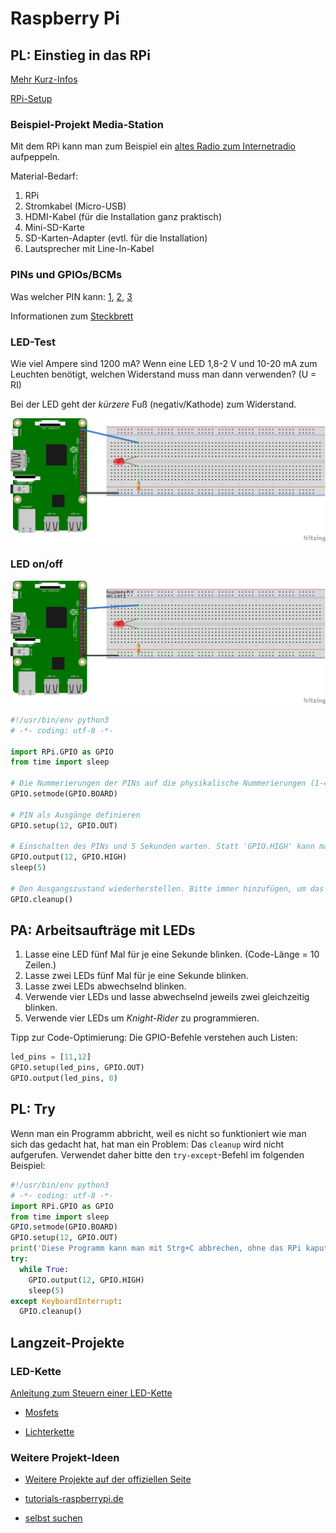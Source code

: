 # Raspberry Pi

## PL: Einstieg in das RPi
[Mehr Kurz-Infos](http://xcosx.de/raspberry-pi-30-e-pc-mit-vielen-einsatzmoeglichkeiten/)

[RPi-Setup](RPi-Setup.md)

### Beispiel-Projekt Media-Station
Mit dem RPi kann man zum Beispiel ein [altes Radio zum Internetradio](http://hackaday.com/2015/05/03/tubenetradio-project-modernizes-1959-tube-radio/) aufpeppeln.

Material-Bedarf:

1. RPi
1. Stromkabel (Micro-USB)
1. HDMI-Kabel (für die Installation ganz praktisch)
1. Mini-SD-Karte
1. SD-Karten-Adapter (evtl. für die Installation)
1. Lautsprecher mit Line-In-Kabel

### PINs und GPIOs/BCMs

Was welcher PIN kann: [1](https://www.raspberrypi.org/documentation/usage/gpio-plus-and-raspi2/images/physical-pin-numbers.png), [2](http://elinux.org/RPi_Low-level_peripherals#Model_A.2B.2C_B.2B_and_B2), [3](https://pinout.xyz/pinout/pin12_gpio18#)

Informationen zum [Steckbrett](https://www.youtube.com/watch?v=tSFfa4bXGDE)

### LED-Test
<!-- 28 -->
Wie viel Ampere sind 1200 mA?
Wenn eine LED 1,8-2 V und 10-20 mA zum Leuchten benötigt, welchen Widerstand muss man dann verwenden? (U = RI)

Bei der LED geht der *kürzere* Fuß (negativ/Kathode) zum Widerstand.

![](files/LED-Test.png)

### LED on/off
<!-- 49 -->
![](files/LED-01.png)

```python
#!/usr/bin/env python3
# -*- coding: utf-8 -*-

import RPi.GPIO as GPIO
from time import sleep

# Die Nummerierungen der PINs auf die physikalische Nummerierungen (1-40) festlegen.
GPIO.setmode(GPIO.BOARD)

# PIN als Ausgänge definieren
GPIO.setup(12, GPIO.OUT)

# Einschalten des PINs und 5 Sekunden warten. Statt 'GPIO.HIGH' kann man auch '1' oder 'True' schreiben. Statt 'GPIO.LOW' geht auch '0' oder 'False'.
GPIO.output(12, GPIO.HIGH)
sleep(5)

# Den Ausgangszustand wiederherstellen. Bitte immer hinzufügen, um das RPi nicht zu beschädigen.
GPIO.cleanup()
```

## PA: Arbeitsaufträge mit LEDs

1. Lasse eine LED fünf Mal für je eine Sekunde blinken. (Code-Länge = 10 Zeilen.)
1. Lasse zwei LEDs fünf Mal für je eine Sekunde blinken.
1. Lasse zwei LEDs abwechselnd blinken.
1. Verwende vier LEDs und lasse abwechselnd jeweils zwei gleichzeitig blinken.
1. Verwende vier LEDs um *Knight-Rider* zu programmieren.

Tipp zur Code-Optimierung: Die GPIO-Befehle verstehen auch Listen:

```python
led_pins = [11,12]
GPIO.setup(led_pins, GPIO.OUT)
GPIO.output(led_pins, 0)
```

## PL: Try

Wenn man ein Programm abbricht, weil es nicht so funktioniert wie man sich das gedacht hat, hat man ein Problem: Das `cleanup` wird nicht aufgerufen. Verwendet daher bitte den `try-except`-Befehl im folgenden Beispiel:

```python
#!/usr/bin/env python3
# -*- coding: utf-8 -*-
import RPi.GPIO as GPIO
from time import sleep
GPIO.setmode(GPIO.BOARD)
GPIO.setup(12, GPIO.OUT)
print('Diese Programm kann man mit Strg+C abbrechen, ohne das RPi kaputt zu machen.')
try:
  while True:
    GPIO.output(12, GPIO.HIGH)
    sleep(5)
except KeyboardInterrupt:
  GPIO.cleanup()
```

<!--
## PL: Inputs
http://maxembedded.com/2014/07/using-raspberry-pi-gpio-using-python/ -->


<div class="page-break"></div>

## Langzeit-Projekte

### LED-Kette

[Anleitung zum Steuern einer LED-Kette](http://popoklopsi.github.io/RaspberryPi-LedStrip/#!/ )

* [Mosfets](http://www.ebay.de/sch/i.html?_from=R40&_trksid=p2050601.m570.l1313.TR0.TRC0.H0.Xirlz34n.TRS0&_nkw=irlz34n&_sacat=0)

* [Lichterkette](http://www.ebay.de/itm/5m-RGB-LED-STRIP-BAND-LEISTE-STRIPE-STREIFEN-LICHTKETTE-LICHT-LICHTER-5050-SMD-/321874918415?hash=item4af13d7c0f:g:Nu8AAOSwHjNWBBBt)

### Weitere Projekt-Ideen

* [Weitere Projekte auf der offiziellen Seite](https://www.raspberrypi.org/resources/make/)

* [tutorials-raspberrypi.de](http://tutorials-raspberrypi.de/)

* [selbst suchen](https://duckduckgo.com/?q=raspberry+projekte&kl=de-de&ia=web)
